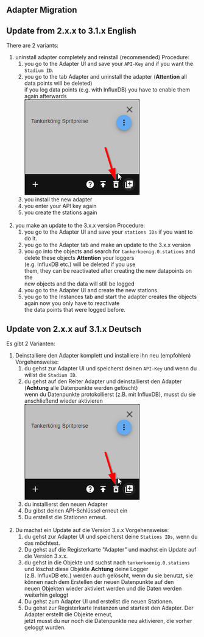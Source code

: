 ## Adapter Migration

## Update from 2.x.x to 3.1.x English
There are 2 variants:
1. uninstall adapter completely and reinstall (recommended) Procedure:
	1. you go to the Adapter UI and save your `API-Key` and if you want the `Stadium ID`.
	2. you go to the tab Adapter and uninstall the adapter (**Attention** all data points will be deleted)\
	   if you log data points (e.g. with InfluxDB) you have to enable them again afterwards\
	   ![uninstalls.png](uninstalls.png)
	3. you install the new adapter
	4. you enter your API key again
	5. you create the stations again\
	   <br>
2. you make an update to the 3.x.x version Procedure:
	1. you go to the Adapter UI and save your `stations IDs` if you want to do it.
	2. you go to the Adapter tab and make an update to the 3.x.x version
	3. you go into the objects and search for `tankerkoenig.0.stations` and delete these objects **Attention** your loggers\
	   (e.g. InfluxDB etc.) will be deleted if you use\
	   them, they can be reactivated after creating the new datapoints on the\
	   new objects and the data will still be logged
	4. you go to the Adapter UI and create the new stations.
	5. you go to the Instances tab and start the adapter creates the objects again now you only have to reactivate\
	   the data points that were logged before.


## Update von 2.x.x auf 3.1.x Deutsch
Es gibt 2 Varianten:
1. Deinstalliere den Adapter komplett und installiere ihn neu (empfohlen) Vorgehensweise:
	1. du gehst zur Adapter UI und speicherst deinen `API-Key` und wenn du willst die `Stadium ID`.
	2. du gehst auf den Reiter Adapter und deinstallierst den Adapter (**Achtung** alle Datenpunkte werden gelöscht)\
	   wenn du Datenpunkte protokollierst (z.B. mit InfluxDB), musst du sie anschließend wieder aktivieren\
	   ![uninstalls](uninstalls.png)
	3. du installierst den neuen Adapter
	4. Du gibst deinen API-Schlüssel erneut ein
	5. Du erstellst die Stationen erneut.\
	   <br>
2. Du machst ein Update auf die Version 3.x.x Vorgehensweise:
	1. du gehst zur Adapter UI und speicherst deine `Stations IDs`, wenn du das möchtest.
	2. Du gehst auf die Registerkarte "Adapter" und machst ein Update auf die Version 3.x.x.
	3. du gehst in die Objekte und suchst nach `tankerkoenig.0.stations` und löschst diese Objekte **Achtung** deine Logger\
	   (z.B. InfluxDB etc.) werden auch gelöscht, wenn du sie benutzt, sie können nach dem Erstellen der neuen Datenpunkte auf den\
	   neuen Objekten wieder aktiviert werden und die Daten werden weiterhin geloggt
	4. Du gehst zum Adapter UI und erstellst die neuen Stationen.
	5. Du gehst zur Registerkarte Instanzen und startest den Adapter. Der Adapter erstellt die Objekte erneut, \
	   jetzt musst du nur noch die Datenpunkte neu aktivieren, die vorher geloggt wurden.

